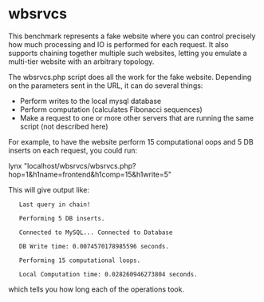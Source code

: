 wbsrvcs
=======

This benchmark represents a fake website where you can control precisely how much processing and IO is performed for each request. It also supports chaining together multiple such websites, letting you emulate a multi-tier website with an arbitrary topology.


The wbsrvcs.php script  does all the work for the fake website. Depending on the parameters sent in the URL, it can do several things:

 - Perform writes to the local mysql database
 - Perform computation (calculates Fibonacci sequences)
 - Make a request to one or more other servers that are running the same script (not described here)

For example, to have the website perform 15 computational oops and 5 DB inserts on each request, you could run:

lynx "localhost/wbsrvcs/wbsrvcs.php?hop=1&h1name=frontend&h1comp=15&h1write=5"

This will give output like:
```
   Last query in chain!

   Performing 5 DB inserts.

   Connected to MySQL... Connected to Database

   DB Write time: 0.0074570178985596 seconds.

   Performing 15 computational loops.

   Local Computation time: 0.028260946273804 seconds.
```
which tells you how long each of the operations took.

